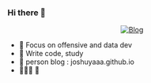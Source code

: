 ### Hi there 👋

<p align="center">
<p align="center">
	<a href="https://blog.csdn.net/weixin_46525641?type=blog"><img src="https://img.shields.io/badge/blog-404+%20joshuyaaa-brightgreen" alt="Blog"></a>
</p>

- 🔭  Focus on offensive and data dev
- 🌱  Write code, study
- 👯  person blog : joshuyaaa.github.io
- 🧑🏻‍💻 🦍 

